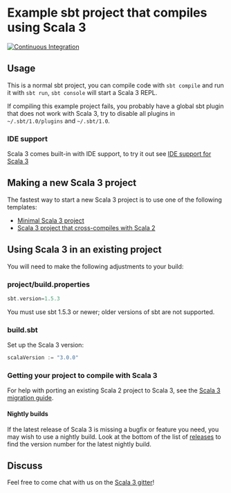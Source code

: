 # Example sbt project that compiles using Scala 3

[![Continuous Integration](https://github.com/scala/scala3-example-project/actions/workflows/ci.yml/badge.svg?branch=main)](https://github.com/scala/scala3-example-project/actions/workflows/ci.yml)

## Usage

This is a normal sbt project, you can compile code with `sbt compile` and run it
with `sbt run`, `sbt console` will start a Scala 3 REPL.

If compiling this example project fails, you probably have a global sbt plugin
that does not work with Scala 3, try to disable all plugins in
`~/.sbt/1.0/plugins` and `~/.sbt/1.0`.

### IDE support

Scala 3 comes built-in with IDE support, to try it out see
[IDE support for Scala 3](http://dotty.epfl.ch/docs/usage/ide-support.html)

## Making a new Scala 3 project

The fastest way to start a new Scala 3 project is to use one of the following templates:

* [Minimal Scala 3 project](https://github.com/scala/scala3.g8)
* [Scala 3 project that cross-compiles with Scala 2](https://github.com/scala/scala3-cross.g8)

## Using Scala 3 in an existing project

You will need to make the following adjustments to your build:

### project/build.properties

```scala
sbt.version=1.5.3
```

You must use sbt 1.5.3 or newer; older versions of sbt are not supported.

### build.sbt

Set up the Scala 3 version:

```scala
scalaVersion := "3.0.0"
```

### Getting your project to compile with Scala 3

For help with porting an existing Scala 2 project to Scala 3, see the
[Scala 3 migration guide](https://scalacenter.github.io/scala-3-migration-guide/).

#### Nightly builds

If the latest release of Scala 3 is missing a bugfix or feature you need, you may
wish to use a nightly build. Look at the bottom of the list of
[releases](https://repo1.maven.org/maven2/org/scala-lang/scala3-compiler_3/)
to find the version number for the latest nightly build.

## Discuss

Feel free to come chat with us on the
[Scala 3 gitter](http://gitter.im/lampepfl/dotty)!
